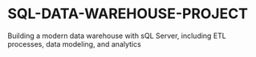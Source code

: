 # SQL-DATA-WAREHOUSE-PROJECT
Building a modern data warehouse with sQL Server, including ETL processes, data modeling, and analytics
